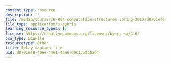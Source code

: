 ```yaml
---
content_type: resource
description: ''
file: /media/courses/6-004-computation-structures-spring-2017/d0701ef040ee44e146e600c335f3ba64_ydboHy_yNts.srt
file_type: application/x-subrip
learning_resource_types: []
license: https://creativecommons.org/licenses/by-nc-sa/4.0/
ocw_type: OCWFile
resourcetype: Other
title: 3play caption file
uid: d0701ef0-40ee-44e1-46e6-00c335f3ba64
---
```

